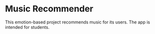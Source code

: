 # Music Recommender

This emotion-based project recommends music for its users.
The app is intended for students.

